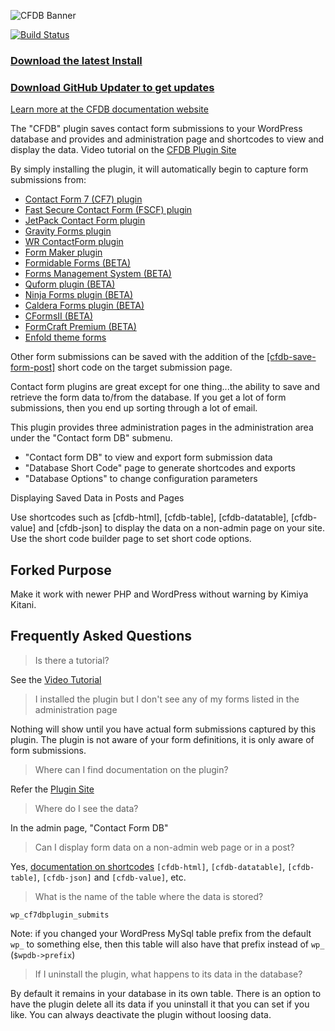 ![CFDB Banner](img/banner-772x250.jpg "CFDB")

[![Build Status](https://travis-ci.org/mdsimpson/contact-form-7-to-database-extension.svg?branch=master)](https://travis-ci.org/mdsimpson/contact-form-7-to-database-extension)

### [Download the latest Install](https://github.com/mdsimpson/contact-form-7-to-database-extension/releases)
### [Download GitHub Updater to get updates](https://github.com/afragen/github-updater/releases)

[Learn more at the CFDB documentation website](https://cfdbplugin.com)

The "CFDB" plugin saves contact form submissions to your WordPress database and provides and administration page and shortcodes to view and display the data.
Video tutorial on the [CFDB Plugin Site](http://cfdbplugin.com/)

By simply installing the plugin, it will automatically begin to capture form submissions from:

* [Contact Form 7 (CF7) plugin](https://wordpress.org/plugins/contact-form-7/)
* [Fast Secure Contact Form (FSCF) plugin](https://wordpress.org/plugins/si-contact-form/)
* [JetPack Contact Form plugin](https://wordpress.org/plugins/jetpack/)
* [Gravity Forms plugin](http://www.gravityforms.com)
* [WR ContactForm plugin](https://wordpress.org/plugins/wr-contactform/)
* [Form Maker plugin](https://wordpress.org/plugins/form-maker/)
* [Formidable Forms (BETA)](https://wordpress.org/plugins/formidable/)
* [Forms Management System (BETA)](http://codecanyon.net/item/forms-management-systemwordpress-frontend-plugin/8978741)
* [Quform plugin (BETA)](http://codecanyon.net/item/quform-wordpress-form-builder/706149/)
* [Ninja Forms plugin (BETA)](https://wordpress.org/plugins/ninja-forms/)
* [Caldera Forms plugin (BETA)](https://wordpress.org/plugins/caldera-forms/)
* [CFormsII (BETA)](https://wordpress.org/plugins/cforms2/)
* [FormCraft Premium (BETA)](http://codecanyon.net/item/formcraft-premium-wordpress-form-builder/5335056)
* [Enfold theme forms](http://themeforest.net/item/enfold-responsive-multipurpose-theme/4519990)

Other form submissions can be saved with the addition of the <a href="http://cfdbplugin.com/?page_id=508">[cfdb-save-form-post]</a> short code on the target submission page.

Contact form plugins are great except for one thing...the ability to save and retrieve the form data to/from the database.
If you get a lot of form submissions, then you end up sorting through a lot of email.

This plugin provides three administration pages in the administration area under the "Contact form DB" submenu.

* "Contact form DB" to view and export form submission data
* "Database Short Code" page to generate shortcodes and exports
* "Database Options" to change configuration parameters

Displaying Saved Data in Posts and Pages

Use shortcodes such as [cfdb-html], [cfdb-table], [cfdb-datatable], [cfdb-value] and [cfdb-json] to display the data on a non-admin page on your site.
Use the short code builder page to set short code options.


## Forked Purpose
Make it work with newer PHP and WordPress without warning by Kimiya Kitani.


## Frequently Asked Questions

> Is there a tutorial?

See the <a href="https://www.youtube.com/watch?v=mcbIKJK6EJ0">Video Tutorial</a>

> I installed the plugin but I don't see any of my forms listed in the administration page 

Nothing will show until you have actual form submissions captured by this plugin. The plugin is not aware of your form definitions, it is only aware of form submissions.

> Where can I find documentation on the plugin?

Refer the [Plugin Site](https://cfdbplugin.com)

> Where do I see the data?

In the admin page, "Contact Form DB"

> Can I display form data on a non-admin web page or in a post?

Yes, [documentation on shortcodes](https://cfdbplugin.com/?page_id=89) `[cfdb-html]`, `[cfdb-datatable]`, `[cfdb-table]`, `[cfdb-json]` and `[cfdb-value]`, etc.

> What is the name of the table where the data is stored?

`wp_cf7dbplugin_submits`

Note: if you changed your WordPress MySql table prefix from the default `wp_` to something else, then this table will also have that prefix instead of `wp_` (`$wpdb->prefix`)

> If I uninstall the plugin, what happens to its data in the database?

By default it remains in your database in its own table. There is an option to have the plugin delete all its data if you uninstall it that you can set if you like.
You can always deactivate the plugin without loosing data.

